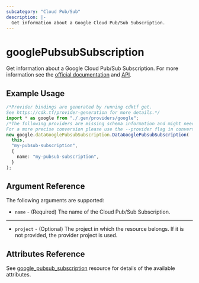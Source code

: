 ```yaml
---
subcategory: "Cloud Pub/Sub"
description: |-
  Get information about a Google Cloud Pub/Sub Subscription.
---
```


# googlePubsubSubscription

Get information about a Google Cloud Pub/Sub Subscription. For more information see
the [official documentation](https://cloud.google.com/pubsub/docs/)
and [API](https://cloud.google.com/pubsub/docs/apis).

## Example Usage

```typescript
/*Provider bindings are generated by running cdktf get.
See https://cdk.tf/provider-generation for more details.*/
import * as google from "./.gen/providers/google";
/*The following providers are missing schema information and might need manual adjustments to synthesize correctly: google.
For a more precise conversion please use the --provider flag in convert.*/
new google.dataGooglePubsubSubscription.DataGooglePubsubSubscription(
  this,
  "my-pubsub-subscription",
  {
    name: "my-pubsub-subscription",
  }
);

```

## Argument Reference

The following arguments are supported:

* `name` - (Required) The name of the Cloud Pub/Sub Subscription.

***

* `project` - (Optional) The project in which the resource belongs. If it
  is not provided, the provider project is used.

## Attributes Reference

See [google\_pubsub\_subscription](https://registry.terraform.io/providers/hashicorp/google/latest/docs/resources/pubsub_subscription#argument-reference) resource for details of the available attributes.
